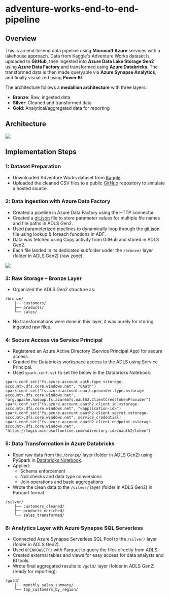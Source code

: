 # adventure-works-end-to-end-pipeline

## Overview

This is an end-to-end data pipeline using **Microsoft Azure** services with a lakehouse approach. Data from Kaggle's Adventure Works dataset is uploaded to **GitHub**, then ingested into **Azure Data Lake Storage Gen2** using **Azure Data Factory** and transformed using **Azure Databricks**. The transformed data is then made queryable via **Azure Synapse Analytics**, and finally visualized using **Power BI**.

The architecture follows a **medallion architecture** with three layers:

* **Bronze**: Raw, ingested data
* **Silver**: Cleaned and transformed data
* **Gold**: Analytical/aggregated data for reporting

## Architecture

![](https://github.com/sktarab4/adventure-works-azure-pipeline/blob/main/ADW%20-%20Architecture%20Diagram.png)

## Implementation Steps

### 1: Dataset Preparation

* Downloaded Adventure Works dataset from [Kaggle](https://www.kaggle.com/datasets/ukveteran/adventure-works).
* Uploaded the cleaned CSV files to a public [GitHub](https://github.com/sktarab4/Adventure-Works-Data-Engineering-Project/tree/main/data) repository to simulate a hosted source.

### 2: Data Ingestion with Azure Data Factory

* Created a pipeline in Azure Data Factory using the HTTP connector.
* Created a [git.json](https://github.com/sktarab4/adventure-works-azure-pipeline/blob/main/git.json) file to store parameter values for multiple file names and file paths in ADLS Gen2.
* Used parameterized pipelines to dynamically loop through the [git.json](https://github.com/sktarab4/adventure-works-azure-pipeline/blob/main/git.json) file using lookup & foreach functions in ADF.
* Data was fetched using Copy activity from GitHub and stored in ADLS Gen2.
* Each file landed in its dedicated subfolder under the ```/bronze/``` layer (folder in ADLS Gen2) (raw zone).

![](https://github.com/sktarab4/adventure-works-azure-pipeline/blob/main/ADF.png)

### 3: Raw Storage – Bronze Layer

* Organized the ADLS Gen2 structure as:
```
/bronze/
    ├── customers/
    ├── products/
    └── sales/
```    
* No transformations were done in this layer, it was purely for storing ingested raw files.

### 4: Secure Access via Service Principal

* Registered an Azure Active Directory (Service Principal App) for secure access.
* Granted the Databricks workspace access to the ADLS using Service Principal.
* Used ```spark.conf.set``` to set the below in the Databricks Notebook:
```
spark.conf.set("fs.azure.account.auth.type.<storage-account>.dfs.core.windows.net", "OAuth")
spark.conf.set("fs.azure.account.oauth.provider.type.<storage-account>.dfs.core.windows.net", "org.apache.hadoop.fs.azurebfs.oauth2.ClientCredsTokenProvider")
spark.conf.set("fs.azure.account.oauth2.client.id.<storage-account>.dfs.core.windows.net", "<application-id>")
spark.conf.set("fs.azure.account.oauth2.client.secret.<storage-account>.dfs.core.windows.net", service_credential)
spark.conf.set("fs.azure.account.oauth2.client.endpoint.<storage-account>.dfs.core.windows.net", "https://login.microsoftonline.com/<directory-id>/oauth2/token")
```

### 5: Data Transformation in Azure Databricks

* Read raw data from the ```/bronze/``` layer (folder in ADLS Gen2) using PySpark in [Databricks Notebook](https://github.com/sktarab4/adventure-works-azure-pipeline/blob/main/Silver%20Layer%20Transformation.ipynb).
* Applied:
    - Schema enforcement
    - Null checks and data type conversions
    - Join operations and basic aggregations
* Wrote the clean data to the ```/silver/``` layer (folder in ADLS Gen2) in Parquet format:
```
/silver/
    ├── customers_cleaned/
    ├── products_enriched/
    └── sales_transformed/
```

### 6: Analytics Layer with Azure Synapse SQL Serverless

* Connected Azure Synapse Serverless SQL Pool to the ```/silver/``` layer (folder in ADLS Gen2).
* Used ```OPENROWSET()``` with Parquet to query the files directly from ADLS.
* Created external tables and views for easy access for data analysts and BI tools.
* Wrote final aggregated results to ```/gold/``` layer (folder in ADLS Gen2) (ready for reporting):
```
/gold/
    ├── monthly_sales_summary/
    └── top_customers_by_region/
```
